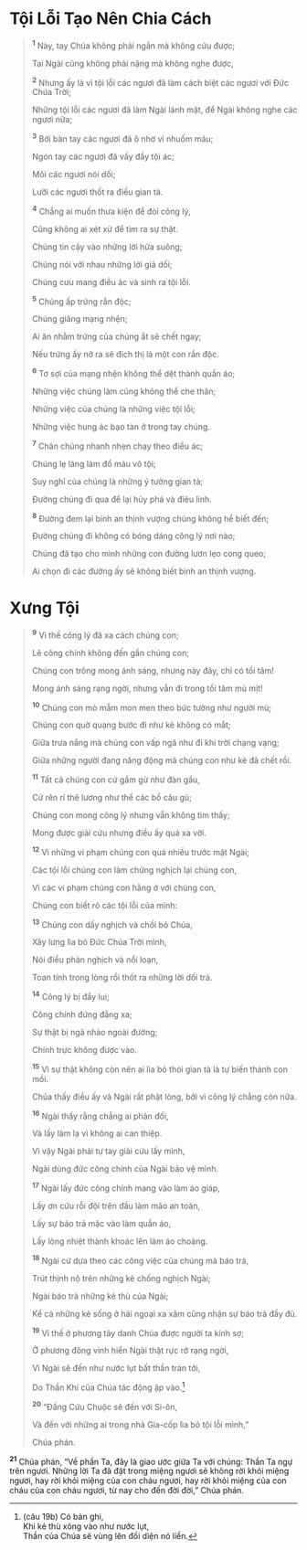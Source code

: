 # Tội Lỗi Tạo Nên Chia Cách

> <sup><b>1</b></sup> Này, tay Chúa không phải ngắn mà không cứu được;
>
> Tai Ngài cũng không phải nặng mà không nghe được,
>
> <sup><b>2</b></sup> Nhưng ấy là vì tội lỗi các ngươi đã làm cách biệt các ngươi với Ðức Chúa Trời;
>
> Những tội lỗi các ngươi đã làm Ngài lánh mặt, để Ngài không nghe các ngươi nữa;
>
> <sup><b>3</b></sup> Bởi bàn tay các ngươi đã ô nhơ vì nhuốm máu;
>
> Ngón tay các ngươi đã vấy đầy tội ác;
>
> Môi các ngươi nói dối;
>
> Lưỡi các ngươi thốt ra điều gian tà.
>
> <sup><b>4</b></sup> Chẳng ai muốn thưa kiện để đòi công lý,
>
> Cũng không ai xét xử để tìm ra sự thật.
>
> Chúng tin cậy vào những lời hứa suông;
>
> Chúng nói với nhau những lời giả dối;
>
> Chúng cưu mang điều ác và sinh ra tội lỗi.
>
> <sup><b>5</b></sup> Chúng ấp trứng rắn độc;
>
> Chúng giăng mạng nhện;
>
> Ai ăn nhằm trứng của chúng ắt sẽ chết ngay;
>
> Nếu trứng ấy nở ra sẽ đích thị là một con rắn độc.
>
> <sup><b>6</b></sup> Tơ sợi của mạng nhện không thể dệt thành quần áo;
>
> Những việc chúng làm cũng không thể che thân;
>
> Những việc của chúng là những việc tội lỗi;
>
> Những việc hung ác bạo tàn ở trong tay chúng.
>
> <sup><b>7</b></sup> Chân chúng nhanh nhẹn chạy theo điều ác;
>
> Chúng lẹ làng làm đổ máu vô tội;
>
> Suy nghĩ của chúng là những ý tưởng gian tà;
>
> Ðường chúng đi qua để lại hủy phá và điêu linh.
>
> <sup><b>8</b></sup> Ðường đem lại bình an thịnh vượng chúng không hề biết đến;
>
> Ðường chúng đi không có bóng dáng công lý nơi nào;
>
> Chúng đã tạo cho mình những con đường lươn lẹo cong queo;
>
> Ai chọn đi các đường ấy sẽ không biết bình an thịnh vượng.

# Xưng Tội

> <sup><b>9</b></sup> Vì thế công lý đã xa cách chúng con;
>
> Lẽ công chính không đến gần chúng con;
>
> Chúng con trông mong ánh sáng, nhưng này đây, chỉ có tối tăm!
>
> Mong ánh sáng rạng ngời, nhưng vẫn đi trong tối tăm mù mịt!
>
> <sup><b>10</b></sup> Chúng con mò mẫm mon men theo bức tường như người mù;
>
> Chúng con quờ quạng bước đi như kẻ không có mắt;
>
> Giữa trưa nắng mà chúng con vấp ngã như đi khi trời chạng vạng;
>
> Giữa những người đang năng động mà chúng con như kẻ đã chết rồi.
>
> <sup><b>11</b></sup> Tất cả chúng con cứ gầm gừ như đàn gấu,
>
> Cứ rên rỉ thê lương như thể các bồ câu gù;
>
> Chúng con mong công lý nhưng vẫn không tìm thấy;
>
> Mong được giải cứu nhưng điều ấy quá xa vời.
>
> <sup><b>12</b></sup> Vì những vi phạm chúng con quá nhiều trước mặt Ngài;
>
> Các tội lỗi chúng con làm chứng nghịch lại chúng con,
>
> Vì các vi phạm chúng con hằng ở với chúng con,
>
> Chúng con biết rõ các tội lỗi của mình:
>
> <sup><b>13</b></sup> Chúng con dấy nghịch và chối bỏ Chúa,
>
> Xây lưng lìa bỏ Ðức Chúa Trời mình,
>
> Nói điều phản nghịch và nổi loạn,
>
> Toan tính trong lòng rồi thốt ra những lời dối trá.
>
> <sup><b>14</b></sup> Công lý bị đẩy lui;
>
> Công chính đứng đằng xa;
>
> Sự thật bị ngã nhào ngoài đường;
>
> Chính trực không được vào.
>
> <sup><b>15</b></sup> Vì sự thật không còn nên ai lìa bỏ thói gian tà là tự biến thành con mồi.
>
> Chúa thấy điều ấy và Ngài rất phật lòng, bởi vì công lý chẳng còn nữa.
>
> <sup><b>16</b></sup> Ngài thấy rằng chẳng ai phản đối,
>
> Và lấy làm lạ vì không ai can thiệp.
>
> Vì vậy Ngài phải tự tay giải cứu lấy mình,
>
> Ngài dùng đức công chính của Ngài bảo vệ mình.
>
> <sup><b>17</b></sup> Ngài lấy đức công chính mang vào làm áo giáp,
>
> Lấy ơn cứu rỗi đội trên đầu làm mão an toàn,
>
> Lấy sự báo trả mặc vào làm quần áo,
>
> Lấy lòng nhiệt thành khoác lên làm áo choàng.
>
> <sup><b>18</b></sup> Ngài cứ dựa theo các công việc của chúng mà báo trả,
>
> Trút thịnh nộ trên những kẻ chống nghịch Ngài;
>
> Ngài báo trả những kẻ thù của Ngài;
>
> Kể cả những kẻ sống ở hải ngoại xa xăm cũng nhận sự báo trả đầy đủ.
>
> <sup><b>19</b></sup> Vì thế ở phương tây danh Chúa được người ta kính sợ;
>
> Ở phương đông vinh hiển Ngài thật rực rỡ rạng ngời,
>
> Vì Ngài sẽ đến như nước lụt bất thần tràn tới,
>
> Do Thần Khí của Chúa tác động ập vào.[^1-dd657bc6-f51a-4ed3-a3b5-a7e767671758]
>
> <sup><b>20</b></sup> “Ðấng Cứu Chuộc sẽ đến với Si-ôn,
>
> Và đến với những ai trong nhà Gia-cốp lìa bỏ tội lỗi mình,”
>
> Chúa phán.

<sup><b>21</b></sup> Chúa phán, “Về phần Ta, đây là giao ước giữa Ta với chúng: Thần Ta ngự trên ngươi. Những lời Ta đã đặt trong miệng ngươi sẽ không rời khỏi miệng ngươi, hay rời khỏi miệng của con cháu ngươi, hay rời khỏi miệng của con cháu của con cháu ngươi, từ nay cho đến đời đời,” Chúa phán.

[^1-dd657bc6-f51a-4ed3-a3b5-a7e767671758]:
    (câu 19b) Có bản ghi,\
    Khi kẻ thù xông vào như nước lụt,\
    Thần của Chúa sẽ vùng lên đối diện nó liền.
